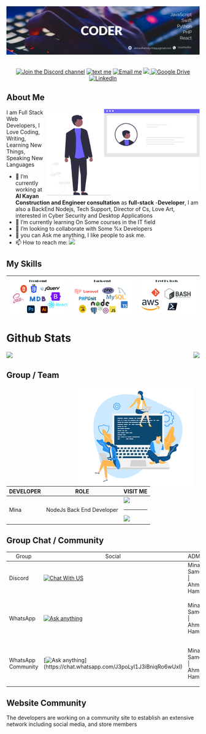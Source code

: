 
<div id="header" align="center">
<img src="./images/1g0yML1Fs1UT_1584_396.png" width="900"/>
<div id="badges">
  <br>
  
[![Join the Discord channel](https://img.shields.io/badge/Discord-7289DA?style=flat&logo=discord&logoColor=white&label=Join%20On%20My%20Server&labelColor=7289DA)](https://discord.gg/jaCuAPQUA)
[![text me](https://img.shields.io/badge/WhatsApp-25D366?style=flat&logo=whatsapp&logoColor=white&label=Text%20Me%20On&labelColor=25D366)](https://wa.me/201141640812?text=I'm%20interested%20in%20your%20car%20for%20sale)
[![Email me](	https://img.shields.io/badge/Gmail-D14836?style=flat&logo=gmail&logoColor=white&label=ahmedhamdy.mh95@gmail.com&labelColor=orange)](mailto:ahmedhamdy.mh95@gmail.com)
<a href="https://www.behance.net/exfove">
<img src="https://img.shields.io/badge/-Behance-blue?style=flat&logo=behance&logoColor=white&label=Exf&labelColor=blue"/>
</a>
[![Google Drive](https://img.shields.io/badge/Google%20Drive-4285F4?style=flat&logo=googledrive&logoColor=white&label=My%20Resume&labelColor=4285A9)]()
[![LinkedIn](https://img.shields.io/badge/LinkedIn-0077B5?style=flat&logo=linkedin&logoColor=white&label=Hire%20Me&labelColor=4285A9)](https://www.linkedin.com/in/ahmed-hamdy-AH)
</div>
</div>

  <h2> About Me </h2>

  <img  align="right" src="images/undraw_profile_re_4a55.svg" width="400" />

  I am Full Stack Web Developers, I Love Coding, Writing, Learning New Things, Speaking New Languages
  
- 🔭 I’m currently working at **Al Kayan Construction and Engineer consultation** as **full-stack** -**Developer**, I am also a BackEnd Nodejs, Tech Support, Director of Cs, Love Art, interested in Cyber Security and Desktop Applications
- 🌱 I’m currently learning On Some courses in the IT field
- 👯 I’m looking to collaborate with Some %x Developers
- 💬 you can Ask me anything, I like people to ask me.
- 📫 How to reach me: [![](https://img.shields.io/badge/Facebook-1877F2?style=social&logo=facebook&logoColor=black&label=contact%20Me&labelColor=4285A9)](https://www.facebook.com/exfove/)

## My Skills 

|![My Skills](images/ft_end.png) | ![My Skills](images/bk_end.png) |![My Skills](images/dv_ops.png) |
|               ---                   |                   ---                |        ---                          |
# Github Stats 
<img align="right" src="https://github-readme-stats.vercel.app/api/top-langs/?username=Ahmed-Hamdy101&theme=blue-green" height="290"/>
<img  src="https://awesome-github-stats.azurewebsites.net/user-stats/Ahmed-Hamdy101?theme=tokyonight"/>

<br>

## Group / Team
<div>
<img src="images/developer-team.png" align="right" width="300">

| DEVELOPER |      ROLE        | VISIT ME
| ---  |        ---      | ---------|
|Mina| NodeJs Back End Developer | <a href="https://github.com/MinaSameh1"><img src="https://avatars.githubusercontent.com/u/47836846?s=100&v=4" width="90"/> </a>  <br> <hr> <a href="https://github.com/MinaSameh1"><img src="https://img.shields.io/badge/GitHub-1092B5?style=flat&logo=github&logoColor=white&label=Profile&labelColor=6282F2" /> </a>
</div>



## Group Chat / Community
<div align="left">
<table>
<tr  align="center">
  <td> Group</td>
  <td> Social</td>
  <td> ADMIN</td>
  <td> MODERATORS </td>
 </tr>
<thead>
<thead>
<tbody>
<tr>
<td>
Discord
</td>
<td>    
  
[![Chat With US](https://img.shields.io/badge/Discord-7289DA?style=flat&logo=discord&logoColor=black&label=Panda%20$~&labelColor=7289FA)](https://discord.gg/jaCuAPQUA) 
</td>
<td>    
  Mina Sameh | Ahmed Hamdy
</td>
<td>    
  
_____________
</td>
</tr>
<tr>
<td> WhatsApp</td>
<td> 
  
[![Ask anything](https://img.shields.io/badge/WhatsApp-25D366?style=flat&logo=whatsapp&logoColor=white&label=Panda%20Shell&labelColor=25D366)](https://chat.whatsapp.com/Ch3swY4hTuk70PjOulGYdj) 

</td>
<td> 
  
  Mina Sameh | Ahmed Hamdy

</td>
<td> 

  _____________

</td>
</tr>

<tr>
<td> WhatsApp Community</td>
<td> 
  
 [![Ask anything](https://img.shields.io/badge/WhatsApp-25D366?style=flat&logo=whatsapp&logoColor=white&labelColor=25D366&label=Panda%20$~)](https://chat.whatsapp.com/J3poLyl1J3iBniqRo6wUxI) 

</td>
<td> 
  
  Mina Sameh | Ahmed Hamdy

</td>
<td> 
  _____________
</td>
</tr>

</tbody> 
</table>
</div>


## Website Community

 The developers are working on a community site to establish an extensive network including social media, and store members
